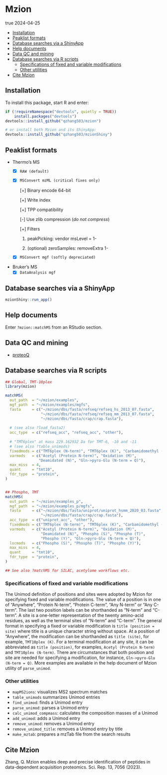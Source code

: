 Mzion
================
true
2024-04-25

- [Installation](#installation)
- [Peaklist formats](#peaklist-formats)
- [Database searches via a ShinyApp](#database-searches-via-a-shinyapp)
- [Help documents](#help-documents)
- [Data QC and mining](#data-qc-and-mining)
- [Database searches via R scripts](#database-searches-via-r-scripts)
  - [Specifications of fixed and variable
    modifications](#specifications-of-fixed-and-variable-modifications)
  - [Other utilities](#other-utilities)
- [Cite Mzion](#cite-mzion)

## Installation

To install this package, start R and enter:

``` r
if (!requireNamespace("devtools", quietly = TRUE))
    install.packages("devtools")
devtools::install_github("qzhang503/mzion")

# or install both Mzion and its ShinyApp:
devtools::install_github("qzhang503/mzionShiny")
```

## Peaklist formats

- Thermo’s MS
  - [x] `RAW (default)`

  - [x] `MSConvert mzML (critical fixes only)`

    \[+\] Binary encode 64-bit

    \[+\] Write index

    \[+\] TPP compatibility

    \[-\] Use zlib compression (*do not compress*)

    \[+\] Filters

    1)  peakPicking: vendor msLevel = 1-

    2)  (optional) zeroSamples: removeExtra 1-

  - [x] `MSConvert mgf (softly depreciated)`
- Bruker’s MS
  - [x] `DataAnalysis mgf`

## Database searches via a ShinyApp

``` r
mzionShiny::run_app()
```

## Help documents

Enter `?mzion::matchMS` from an RStudio section.

## Data QC and mining

- [proteoQ](https://github.com/qzhang503/proteoQ/)

## Database searches via R scripts

``` r
## Global, TMT-10plex
library(mzion)

matchMS(
  out_path  = "~/mzion/examples", 
  mgf_path  = "~/mzion/examples/mgfs",
  fasta     = c("~/mzion/dbs/fasta/refseq/refseq_hs_2013_07.fasta", 
                "~/mzion/dbs/fasta/refseq/refseq_mm_2013_07.fasta", 
                "~/mzion/dbs/fasta/crap/crap.fasta"), 
  
  # (see also ?load_fasta2)
  acc_type  = c("refseq_acc", "refseq_acc", "other"), 
  
  # "TMT6plex" at mass 229.162932 Da for TMT-6, -10 and -11 
  # (see also ?table_unimods)
  fixedmods = c("TMT6plex (N-term)", "TMT6plex (K)", "Carbamidomethyl (C)"),
  varmods   = c("Acetyl (Protein N-term)", "Oxidation (M)",
               "Deamidated (N)", "Gln->pyro-Glu (N-term = Q)"),
  max_miss  = 4, 
  quant     = "tmt10", 
  fdr_type  = "protein", 
)


## Phospho, TMT
matchMS(
  out_path  = "~/mzion/examples_p", 
  mgf_path  = "~/mzion/examples_p/mgfs",
  fasta     = c("~/mzion/dbs/fasta/uniprot/uniprot_hsmm_2020_03.fasta", 
                "~/mzion/dbs/fasta/crap/crap.fasta"), 
  acc_type  = c("uniprot_acc", "other"), 
  fixedmods = c("TMT6plex (N-term)", "TMT6plex (K)", "Carbamidomethyl (C)"), 
  varmods   = c("Acetyl (Protein N-term)", "Oxidation (M)", 
                "Deamidated (N)", "Phospho (S)", "Phospho (T)", 
                "Phospho (Y)", "Gln->pyro-Glu (N-term = Q)"), 
  locmods   = c("Phospho (S)", "Phospho (T)", "Phospho (Y)"), 
  max_miss  = 4, 
  quant     = "tmt10", 
  fdr_type  = "protein",
)

## See also ?matchMS for SILAC, acetylome workflows etc.
```

### Specifications of fixed and variable modifications

The Unimod definition of positions and sites were adopted by Mzion for
specifying fixed and variable modifications. The value of a position is
in one of “Anywhere”, “Protein N-term”, “Protein C-term”, “Any N-term”
or “Any C-term”. The last two position labels can be shorthanded as
“N-term” and “C-term”. A site is a one-letter representation of the
twenty amino-acid residues, as well as the terminal sites of “N-term”
and “C-term”. The general format in specifying a fixed or variable
modification is `title (position = site)` where title is a unique
character string without space. At a position of “Anywhere”, the
modification can be shorthanded as `title (site)`, for example,
`TMT10plex (K)`. For a terminal modification at any site, it can be
abbreviated as `title (position)`, for examples,
`Acetyl (Protein N-term)` and `TMT10plex (N-term)`. There are
circumstances that both position and site are needed for specifying a
modification, for instance, `Gln->pyro-Glu (N-term = Q)`. More examples
are available in the help document of Mzion utility of `parse_unimod`.

### Other utilities

- `mapMS2ions`: visualizes MS2 spectrum matches
- `table_unimods` summarizes Unimod entries
- `find_unimod`: finds a Unimod entry
- `parse_unimod`: parses a Unimod entry
- `calc_unimod_compmass`: calculates the composition masses of a Unimod
- `add_unimod`: adds a Unimod entry
- `remove_unimod`: removes a Unimod entry
- `remove_unimod_title`: removes a Unimod entry by title
- `make_mztab`: prepares a mzTab file from the search results

## Cite Mzion

Zhang, Q. Mzion enables deep and precise identification of peptides in
data-dependent acquisition proteomics. Sci. Rep. 13, 7056 (2023).
